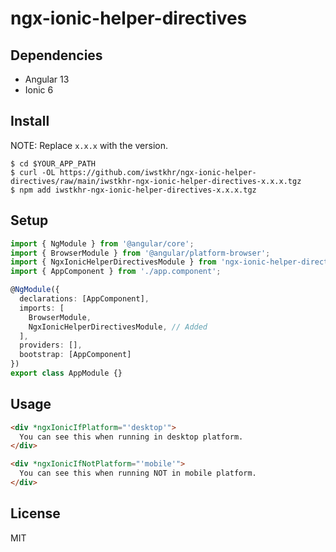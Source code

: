 # ngx-ionic-helper-directives

## Dependencies
* Angular 13
* Ionic 6

## Install
NOTE: Replace `x.x.x` with the version.

```
$ cd $YOUR_APP_PATH
$ curl -OL https://github.com/iwstkhr/ngx-ionic-helper-directives/raw/main/iwstkhr-ngx-ionic-helper-directives-x.x.x.tgz
$ npm add iwstkhr-ngx-ionic-helper-directives-x.x.x.tgz
```

## Setup
```ts
import { NgModule } from '@angular/core';
import { BrowserModule } from '@angular/platform-browser';
import { NgxIonicHelperDirectivesModule } from 'ngx-ionic-helper-directives';
import { AppComponent } from './app.component';

@NgModule({
  declarations: [AppComponent],
  imports: [
    BrowserModule,
    NgxIonicHelperDirectivesModule, // Added
  ],
  providers: [],
  bootstrap: [AppComponent]
})
export class AppModule {}
```

## Usage
```html
<div *ngxIonicIfPlatform="'desktop'">
  You can see this when running in desktop platform.
</div>

<div *ngxIonicIfNotPlatform="'mobile'">
  You can see this when running NOT in mobile platform.
</div>
```

## License
MIT
